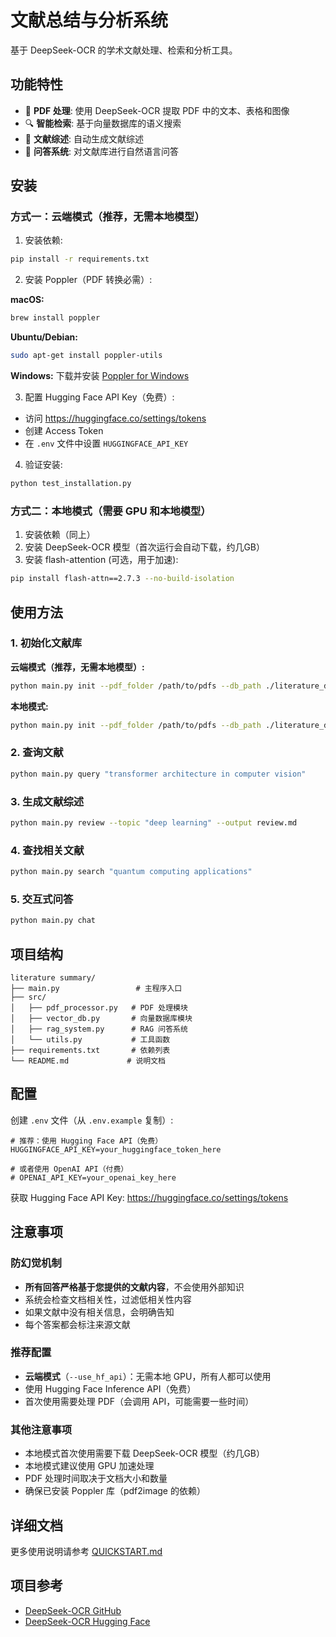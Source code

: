 # 文献总结与分析系统

基于 DeepSeek-OCR 的学术文献处理、检索和分析工具。

## 功能特性

- 📄 **PDF 处理**: 使用 DeepSeek-OCR 提取 PDF 中的文本、表格和图像
- 🔍 **智能检索**: 基于向量数据库的语义搜索
- 📝 **文献综述**: 自动生成文献综述
- 💬 **问答系统**: 对文献库进行自然语言问答

## 安装

### 方式一：云端模式（推荐，无需本地模型）

1. 安装依赖:

```bash
pip install -r requirements.txt
```

2. 安装 Poppler（PDF 转换必需）:

**macOS:**
```bash
brew install poppler
```

**Ubuntu/Debian:**
```bash
sudo apt-get install poppler-utils
```

**Windows:** 下载并安装 [Poppler for Windows](http://blog.alivate.com.au/poppler-windows/)

3. 配置 Hugging Face API Key（免费）:

- 访问 https://huggingface.co/settings/tokens
- 创建 Access Token
- 在 `.env` 文件中设置 `HUGGINGFACE_API_KEY`

4. 验证安装:

```bash
python test_installation.py
```

### 方式二：本地模式（需要 GPU 和本地模型）

1. 安装依赖（同上）
2. 安装 DeepSeek-OCR 模型（首次运行会自动下载，约几GB）
3. 安装 flash-attention (可选，用于加速):

```bash
pip install flash-attn==2.7.3 --no-build-isolation
```

## 使用方法

### 1. 初始化文献库

**云端模式（推荐，无需本地模型）:**
```bash
python main.py init --pdf_folder /path/to/pdfs --db_path ./literature_db --use_hf_api
```

**本地模式:**
```bash
python main.py init --pdf_folder /path/to/pdfs --db_path ./literature_db
```

### 2. 查询文献

```bash
python main.py query "transformer architecture in computer vision"
```

### 3. 生成文献综述

```bash
python main.py review --topic "deep learning" --output review.md
```

### 4. 查找相关文献

```bash
python main.py search "quantum computing applications"
```

### 5. 交互式问答

```bash
python main.py chat
```

## 项目结构

```
literature summary/
├── main.py                 # 主程序入口
├── src/
│   ├── pdf_processor.py   # PDF 处理模块
│   ├── vector_db.py       # 向量数据库模块
│   ├── rag_system.py      # RAG 问答系统
│   └── utils.py           # 工具函数
├── requirements.txt       # 依赖列表
└── README.md             # 说明文档
```

## 配置

创建 `.env` 文件（从 `.env.example` 复制）:

```env
# 推荐：使用 Hugging Face API（免费）
HUGGINGFACE_API_KEY=your_huggingface_token_here

# 或者使用 OpenAI API（付费）
# OPENAI_API_KEY=your_openai_key_here
```

获取 Hugging Face API Key: https://huggingface.co/settings/tokens

## 注意事项

### 防幻觉机制

- **所有回答严格基于您提供的文献内容**，不会使用外部知识
- 系统会检查文档相关性，过滤低相关性内容
- 如果文献中没有相关信息，会明确告知
- 每个答案都会标注来源文献

### 推荐配置

- **云端模式**（`--use_hf_api`）：无需本地 GPU，所有人都可以使用
- 使用 Hugging Face Inference API（免费）
- 首次使用需要处理 PDF（会调用 API，可能需要一些时间）

### 其他注意事项

- 本地模式首次使用需要下载 DeepSeek-OCR 模型（约几GB）
- 本地模式建议使用 GPU 加速处理
- PDF 处理时间取决于文档大小和数量
- 确保已安装 Poppler 库（pdf2image 的依赖）

## 详细文档

更多使用说明请参考 [QUICKSTART.md](QUICKSTART.md)

## 项目参考

- [DeepSeek-OCR GitHub](https://github.com/deepseek-ai/DeepSeek-OCR)
- [DeepSeek-OCR Hugging Face](https://huggingface.co/deepseek-ai/DeepSeek-OCR)
